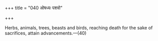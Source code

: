 +++
title = "040 ओषध्यः पशवो"

+++

Herbs, animals, trees, beasts and birds, reaching death for the sake of sacrifices, attain advancements.—(40) 
